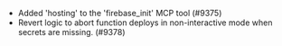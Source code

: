 - Added 'hosting' to the 'firebase_init' MCP tool (#9375)
- Revert logic to abort function deploys in non-interactive mode when secrets are missing. (#9378)
